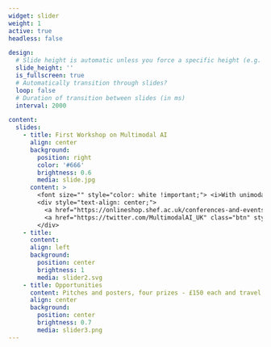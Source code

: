 ```yaml
---
widget: slider
weight: 1
active: true
headless: false

design:
  # Slide height is automatic unless you force a specific height (e.g. '400px')
  slide_height: ''
  is_fullscreen: true
  # Automatically transition through slides?
  loop: false
  # Duration of transition between slides (in ms)
  interval: 2000

content:
  slides:
    - title: First Workshop on Multimodal AI
      align: center
      background:
        position: right
        color: '#666'
        brightness: 0.6
        media: slide.jpg
      content: >
        <font size="" style="color: white !important;"> <i>With unimodal AI maturing, what new doors will multimodal AI open for us? </i></font> <br> <font size="3" style="color: white !important;">27th June 2023, Sheffield S10 3ED</font>
        <div style="text-align: center;">
          <a href="https://onlineshop.shef.ac.uk/conferences-and-events/faculty-of-engineering/faculty-of-engineering/first-workshop-on-multimodal-ai" class="btn" style="margin: 5px; background-color: white !important; color: purple !important;"><i class="fas fa-pen"></i> Register by 14<sup>th</sup> June</a>
          <a href="https://twitter.com/MultimodalAI_UK" class="btn" style="margin: 5px; background-color: white !important; color: purple !important;"><i class="fab fa-twitter"></i> Follow Us</a>
        </div>
    - title:
      content:
      align: left
      background:
        position: center
        brightness: 1
        media: slider2.svg
    - title: Opportunities
      content: Pitches and posters, four prizes - £150 each and travel cost support
      align: center
      background:
        position: center
        brightness: 0.7
        media: slider3.png
---
```

